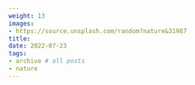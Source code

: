 ```yaml
---
weight: 13
images:
- https://source.unsplash.com/random?nature&31987
title: 
date: 2022-07-23
tags:
- archive # all posts
- nature
---
```

